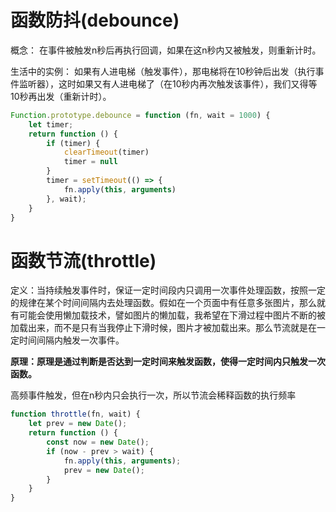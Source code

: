 # 函数防抖(debounce)

概念： 在事件被触发n秒后再执行回调，如果在这n秒内又被触发，则重新计时。

生活中的实例： 如果有人进电梯（触发事件），那电梯将在10秒钟后出发（执行事件监听器），这时如果又有人进电梯了（在10秒内再次触发该事件），我们又得等10秒再出发（重新计时）。

```js
Function.prototype.debounce = function (fn, wait = 1000) {
    let timer;
    return function () {
        if (timer) {
            clearTimeout(timer)
            timer = null
        }
        timer = setTimeout(() => {
            fn.apply(this, arguments)
        }, wait);
    }
}
```

# 函数节流(throttle)

定义：当持续触发事件时，保证一定时间段内只调用一次事件处理函数，按照一定的规律在某个时间间隔内去处理函数。假如在一个页面中有任意多张图片，那么就有可能会使用懒加载技术，譬如图片的懒加载，我希望在下滑过程中图片不断的被加载出来，而不是只有当我停止下滑时候，图片才被加载出来。那么节流就是在一定时间间隔内触发一次事件。

**原理：原理是通过判断是否达到一定时间来触发函数，使得一定时间内只触发一次函数。**

高频事件触发，但在n秒内只会执行一次，所以节流会稀释函数的执行频率

```js
function throttle(fn, wait) {
    let prev = new Date();
    return function () {
        const now = new Date();
        if (now - prev > wait) {
            fn.apply(this, arguments);
            prev = new Date();
        }
    }
}
```